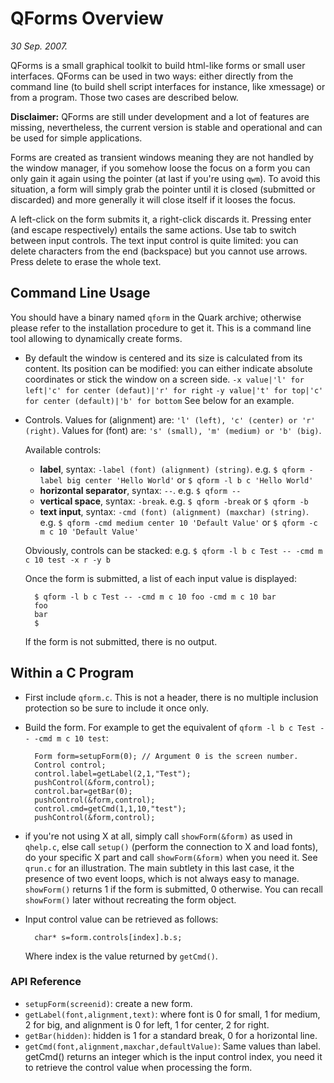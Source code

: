 QForms Overview
===============

_30 Sep. 2007._

QForms is a small graphical toolkit to build html-like forms or
small user interfaces. QForms can be used in two ways: either
directly from the command line (to build shell script interfaces
for instance, like xmessage) or from a program. Those two cases
are described below.

**Disclaimer:**
QForms are still under development and a lot of features are missing,
nevertheless, the current version is stable and operational and can
be used for simple applications.

Forms are created as transient windows meaning they are not handled
by the window manager, if you somehow loose the focus on a form you
can only gain it again using the pointer (at last if you're using
`qwm`). To avoid this situation, a form will simply grab the pointer
until it is closed (submitted or discarded) and more generally it
will close itself if it looses the focus.

A left-click on the form submits it, a right-click discards it.
Pressing enter (and escape respectively) entails the same actions.
Use tab to switch between input controls. The text input control is
quite limited: you can delete characters from the end (backspace)
but you cannot use arrows. Press delete to erase the whole text.

Command Line Usage
------------------

You should have a binary named `qform` in the Quark archive;
otherwise please refer to the installation procedure to get it.
This is a command line tool allowing to dynamically create forms.

- By default the window is centered and its size is calculated from its content.
	Its position can be modified:
	you can either indicate absolute coordinates
	or stick the window on a screen side.
	`-x value|'l' for left|'c' for center (defaut)|'r' for right`
	`-y value|'t' for top|'c' for center (default)|'b' for bottom`
	See below for an example.

- Controls.
	Values for (alignment) are: `'l' (left), 'c' (center) or 'r' (right)`.
	Values for (font) are: `'s' (small), 'm' (medium) or 'b' (big)`.

	Available controls:
	- **label**, syntax: `-label (font) (alignment) (string)`.
		e.g. `$ qform -label big center 'Hello World'` or `$ qform -l b c 'Hello World'`
	- **horizontal separator**, syntax: `--`.
		e.g. `$ qform --`
	- **vertical space**, syntax: `-break`.
		e.g. `$ qform -break` or `$ qform -b`
	- **text input**, syntax: `-cmd (font) (alignment) (maxchar) (string)`.
		e.g. `$ qform -cmd medium center 10 'Default Value'` or `$ qform -c m c 10 'Default Value'`

	Obviously, controls can be stacked:
		e.g. `$ qform -l b c Test -- -cmd m c 10 test -x r -y b`

	Once the form is submitted, a list of each input value is displayed:

		$ qform -l b c Test -- -cmd m c 10 foo -cmd m c 10 bar
		foo
		bar
		$ 

	If the form is not submitted, there is no output.


Within a C Program
------------------

- First include `qform.c`.
	This is not a header, there is no multiple inclusion protection so be sure to include it once only.
- Build the form.
	For example to get the equivalent of `qform -l b c Test -- -cmd m c 10 test`:

		Form form=setupForm(0); // Argument 0 is the screen number.
		Control control;
		control.label=getLabel(2,1,"Test");
		pushControl(&form,control);
		control.bar=getBar(0);
		pushControl(&form,control);
		control.cmd=getCmd(1,1,10,"test");
		pushControl(&form,control);

- if you're not using X at all, simply call `showForm(&form)` as
   used in `qhelp.c`, else call `setup()` (perform the connection to X and
   load fonts), do your specific X part and call `showForm(&form)`
   when you need it. See `qrun.c` for an illustration.
   The main subtlety in this last case, it the presence of two
   event loops, which is not always easy to manage.
   `showForm()` returns 1 if the form is submitted, 0 otherwise.
   You can recall `showForm()` later without recreating the form object.
- Input control value can be retrieved as follows:

		char* s=form.controls[index].b.s;

	Where index is the value returned by `getCmd()`.

### API Reference

- `setupForm(screenid)`: create a new form.
- `getLabel(font,alignment,text)`:
	where font is 0 for small, 1 for medium, 2 for big,
	and alignment is 0 for left, 1 for center, 2 for right.
- `getBar(hidden)`:
	hidden is 1 for a standard break, 0 for a horizontal line.
- `getCmd(font,alignment,maxchar,defaultValue)`:
	Same values than label. getCmd() returns an integer which is
	the input control index, you need it to retrieve the control
	value when processing the form.
